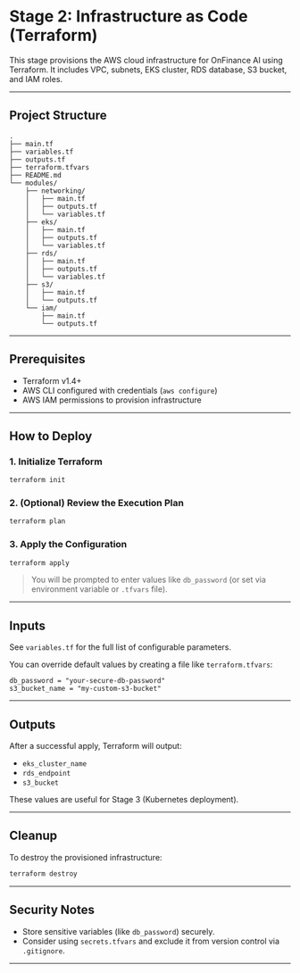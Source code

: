 #  Stage 2: Infrastructure as Code (Terraform)

This stage provisions the AWS cloud infrastructure for OnFinance AI using Terraform. It includes VPC, subnets, EKS cluster, RDS database, S3 bucket, and IAM roles.

---

##  Project Structure

```
.
├── main.tf
├── variables.tf
├── outputs.tf
├── terraform.tfvars
├── README.md
└── modules/
    ├── networking/
    │   ├── main.tf
    │   ├── outputs.tf
    │   └── variables.tf
    ├── eks/
    │   ├── main.tf
    │   ├── outputs.tf
    │   └── variables.tf
    ├── rds/
    │   ├── main.tf
    │   ├── outputs.tf
    │   └── variables.tf
    ├── s3/
    │   ├── main.tf
    │   └── outputs.tf
    └── iam/
        ├── main.tf
        └── outputs.tf
```

---

##  Prerequisites

- Terraform v1.4+
- AWS CLI configured with credentials (`aws configure`)
- AWS IAM permissions to provision infrastructure

---

##  How to Deploy

### 1. Initialize Terraform

```bash
terraform init
```

### 2. (Optional) Review the Execution Plan

```bash
terraform plan
```

### 3. Apply the Configuration

```bash
terraform apply
```

>  You will be prompted to enter values like `db_password` (or set via environment variable or `.tfvars` file).

---

## Inputs

See `variables.tf` for the full list of configurable parameters.

You can override default values by creating a file like `terraform.tfvars`:

```hcl
db_password = "your-secure-db-password"
s3_bucket_name = "my-custom-s3-bucket"
```

---

##  Outputs

After a successful apply, Terraform will output:

- `eks_cluster_name`
- `rds_endpoint`
- `s3_bucket`

These values are useful for Stage 3 (Kubernetes deployment).

---

## Cleanup

To destroy the provisioned infrastructure:

```bash
terraform destroy
```

---

## Security Notes

- Store sensitive variables (like `db_password`) securely.
- Consider using `secrets.tfvars` and exclude it from version control via `.gitignore`.

---
